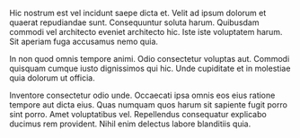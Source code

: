 Hic nostrum est vel incidunt saepe dicta et. Velit ad ipsum dolorum et quaerat repudiandae sunt. Consequuntur soluta harum. Quibusdam commodi vel architecto eveniet architecto hic. Iste iste voluptatem harum. Sit aperiam fuga accusamus nemo quia.
 In non quod omnis tempore animi. Odio consectetur voluptas aut. Commodi quisquam cumque iusto dignissimos qui hic. Unde cupiditate et in molestiae quia dolorum ut officia.
 Inventore consectetur odio unde. Occaecati ipsa omnis eos eius ratione tempore aut dicta eius. Quas numquam quos harum sit sapiente fugit porro sint porro. Amet voluptatibus vel. Repellendus consequatur explicabo ducimus rem provident. Nihil enim delectus labore blanditiis quia.